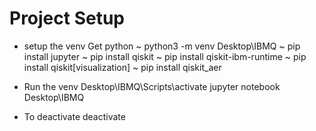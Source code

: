 # Project Setup

* setup the venv
Get python
~ python3 -m venv Desktop\IBMQ 
~ pip install jupyter
~ pip install qiskit
~ pip install qiskit-ibm-runtime
~ pip install qiskit[visualization]
~ pip install qiskit_aer


* Run the venv
Desktop\IBMQ\Scripts\activate
jupyter notebook Desktop\IBMQ

* To deactivate
deactivate
